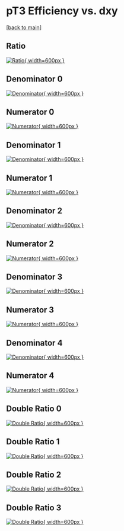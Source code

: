 # pT3 Efficiency vs. dxy

[[back to main](./)]



## Ratio

[![Ratio](../mtv/var/pT3_loweta_211_0_eff_dxy.png){ width=600px }](../mtv/var/pT3_loweta_211_0_eff_dxy.pdf)

## Denominator 0

[![Denominator](../mtv/den/pT3_loweta_211_0_eff_dxy_den0.png){ width=600px }](../mtv/den/pT3_loweta_211_0_eff_dxy_den0.pdf)

## Numerator 0

[![Numerator](../mtv/num/pT3_loweta_211_0_eff_dxy_num0.png){ width=600px }](../mtv/num/pT3_loweta_211_0_eff_dxy_num0.pdf)

## Denominator 1

[![Denominator](../mtv/den/pT3_loweta_211_0_eff_dxy_den1.png){ width=600px }](../mtv/den/pT3_loweta_211_0_eff_dxy_den1.pdf)

## Numerator 1

[![Numerator](../mtv/num/pT3_loweta_211_0_eff_dxy_num1.png){ width=600px }](../mtv/num/pT3_loweta_211_0_eff_dxy_num1.pdf)

## Denominator 2

[![Denominator](../mtv/den/pT3_loweta_211_0_eff_dxy_den2.png){ width=600px }](../mtv/den/pT3_loweta_211_0_eff_dxy_den2.pdf)

## Numerator 2

[![Numerator](../mtv/num/pT3_loweta_211_0_eff_dxy_num2.png){ width=600px }](../mtv/num/pT3_loweta_211_0_eff_dxy_num2.pdf)

## Denominator 3

[![Denominator](../mtv/den/pT3_loweta_211_0_eff_dxy_den3.png){ width=600px }](../mtv/den/pT3_loweta_211_0_eff_dxy_den3.pdf)

## Numerator 3

[![Numerator](../mtv/num/pT3_loweta_211_0_eff_dxy_num3.png){ width=600px }](../mtv/num/pT3_loweta_211_0_eff_dxy_num3.pdf)

## Denominator 4

[![Denominator](../mtv/den/pT3_loweta_211_0_eff_dxy_den4.png){ width=600px }](../mtv/den/pT3_loweta_211_0_eff_dxy_den4.pdf)

## Numerator 4

[![Numerator](../mtv/num/pT3_loweta_211_0_eff_dxy_num4.png){ width=600px }](../mtv/num/pT3_loweta_211_0_eff_dxy_num4.pdf)

## Double Ratio 0

[![Double Ratio](../mtv/ratio/pT3_loweta_211_0_eff_dxy_ratio0.png){ width=600px }](../mtv/ratio/pT3_loweta_211_0_eff_dxy_ratio0.pdf)

## Double Ratio 1

[![Double Ratio](../mtv/ratio/pT3_loweta_211_0_eff_dxy_ratio1.png){ width=600px }](../mtv/ratio/pT3_loweta_211_0_eff_dxy_ratio1.pdf)

## Double Ratio 2

[![Double Ratio](../mtv/ratio/pT3_loweta_211_0_eff_dxy_ratio2.png){ width=600px }](../mtv/ratio/pT3_loweta_211_0_eff_dxy_ratio2.pdf)

## Double Ratio 3

[![Double Ratio](../mtv/ratio/pT3_loweta_211_0_eff_dxy_ratio3.png){ width=600px }](../mtv/ratio/pT3_loweta_211_0_eff_dxy_ratio3.pdf)

